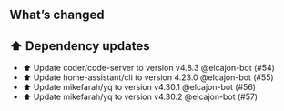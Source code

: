 ## What’s changed
## ⬆️ Dependency updates

- ⬆️ Update coder/code-server to version v4.8.3 @elcajon-bot (#54)
- ⬆️ Update home-assistant/cli to version 4.23.0 @elcajon-bot (#55)
- ⬆️ Update mikefarah/yq to version v4.30.1 @elcajon-bot (#56)
- ⬆️ Update mikefarah/yq to version v4.30.2 @elcajon-bot (#57)
